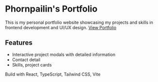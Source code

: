 # Phornpailin's Portfolio

This is my personal portfolio website showcasing my projects and skills in frontend development and UI/UX design.
[View Portfolio]([https://your-portfolio-url.com](https://pailin40.github.io/portfolio/))

## Features
- Interactive project modals with detailed information
- Contact detail
- Skills, project cards

Build with React, TypeScript, Tailwind CSS, Vite





